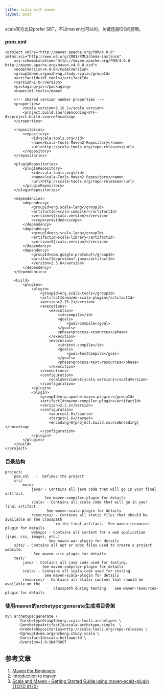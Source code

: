 ```yaml
---
title: scala with maven
layout: post
---
```



scala官方比较prefer SBT，不过maven也可以的。关键还是IDE问题啊。

### pom.xml

    <project xmlns="http://maven.apache.org/POM/4.0.0" xmlns:xsi="http://www.w3.org/2001/XMLSchema-instance"
        xsi:schemaLocation="http://maven.apache.org/POM/4.0.0 http://maven.apache.org/maven-v4_0_0.xsd">
    	<modelVersion>4.0.0</modelVersion>
    	<groupId>me.arganzheng.study.scala</groupId>
    	<artifactId>idl-tools</artifactId>
    	<version>1.0</version>
    	<packaging>jar</packaging>
    	<name>idl-tools</name>
    
    	<!-- Shared version number properties -->
    	<properties>
    		<scala.version>2.10.1</scala.version>
    		<project.build.sourceEncoding>UTF-8</project.build.sourceEncoding>
    	</properties>
    
    	<repositories>
    		<repository>
    			<id>scala-tools.org</id>
    			<name>Scala-Tools Maven2 Repository</name>
    			<url>http://scala-tools.org/repo-releases</url>
    		</repository>
    	</repositories>
    
    	<pluginRepositories>
    		<pluginRepository>
    			<id>scala-tools.org</id>
    			<name>Scala-Tools Maven2 Repository</name>
    			<url>http://scala-tools.org/repo-releases</url>
    		</pluginRepository>
    	</pluginRepositories>
    
    	<dependencies>
    		<dependency>
    			<groupId>org.scala-lang</groupId>
    			<artifactId>scala-compiler</artifactId>
    			<version>${scala.version}</version>
    			<scope>provided</scope>
    		</dependency>
    		<dependency>
    			<groupId>org.scala-lang</groupId>
    			<artifactId>scala-library</artifactId>
    			<version>${scala.version}</version>
    		</dependency>
    		<dependency>
    			<groupId>com.google.protobuf</groupId>
    			<artifactId>protobuf-java</artifactId>
    			<version>2.5.0</version>
    		</dependency>
    	</dependencies>
    
    	<build>
    		<plugins>
    			<plugin>
    				<groupId>org.scala-tools</groupId>
    				<artifactId>maven-scala-plugin</artifactId>
    				<version>2.15.2</version>
    				<executions>
    					<execution>
    						<id>compile</id>
    						<goals>
    							<goal>compile</goal>
    						</goals>
    						<phase>process-resources</phase>
    					</execution>
    					<execution>
    						<id>test-compile</id>
    						<goals>
    							<goal>testCompile</goal>
    						</goals>
    						<phase>process-test-resources</phase>
    					</execution>
    				</executions>
    				<configuration>
    					<scalaVersion>${scala.version}</scalaVersion>
    				</configuration>
    			</plugin>
    			<plugin>
    				<groupId>org.apache.maven.plugins</groupId>
    				<artifactId>maven-compiler-plugin</artifactId>
    				<version>2.3.2</version>
    				<configuration>
    					<source>1.6</source>
    					<target>1.6</target>
    					<encoding>${project.build.sourceEncoding}</encoding>
    				</configuration>
    			</plugin>
    		</plugins>
    	</build>
    </project>
    
### 目录结构

    project/
        pom.xml   -  Defines the project
        src/
            main/
                java/ - Contains all java code that will go in your final artifact.  
                      See maven-compiler-plugin for details
                scala/ - Contains all scala code that will go in your final artifact.  
                       See maven-scala-plugin for details
                resources/ - Contains all static files that should be available on the classpath 
                           in the final artifact.  See maven-resources-plugin for details
                webapp/ - Contains all content for a web application (jsps, css, images, etc.)  
                        See maven-war-plugin for details
        site/ - Contains all apt or xdoc files used to create a project website.  
                 See maven-site-plugin for details       
        test/
            java/ - Contains all java code used for testing.   
                     See maven-compiler-plugin for details
            scala/ - Contains all scala code used for testing.   
                      See maven-scala-plugin for details
            resources/ - Contains all static content that should be available on the 
                          classpath during testing.   See maven-resources-plugin for details

### 使用maven的archetype:generate生成项目骨架

    mvn archetype:generate \
          -DarchetypeGroupId=org.scala-tools.archetypes \
          -DarchetypeArtifactId=scala-archetype-simple  \
          -DremoteRepositories=http://scala-tools.org/repo-releases \
          -DgroupId=me.arganzheng.study.scala \
          -DartifactId=scala-helloworld \
          -Dversion=1.0-SNAPSHOT


## 参考文章

1. [Maven For Beginners](http://www.scala-lang.org/old/node/345.html)
2. [Introduction to maven](http://www.scala-blogs.org/2008/01/maven-for-scala.html)
3. [Scala and Maven - Getting Started Guide using maven-scala-plugin (TOTD #170)](https://blogs.oracle.com/arungupta/entry/scala_and_maven_getting_started)
